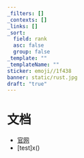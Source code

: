 ```yaml
---
_filters: []
_contexts: []
_links: []
_sort:
  field: rank
  asc: false
  group: false
_template: ""
_templateName: ""
sticker: emoji//1f438
banner: static/rust.jpg
draft: "true"
---
```

# 文档

- [官网](https://www.rust-lang.org/zh-CN/learn/get-started)
- [test]x()